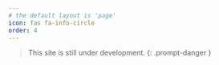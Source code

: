 ```yaml
---
# the default layout is 'page'
icon: fas fa-info-circle
order: 4
---
```


> This site is still under development.
{: .prompt-danger }
